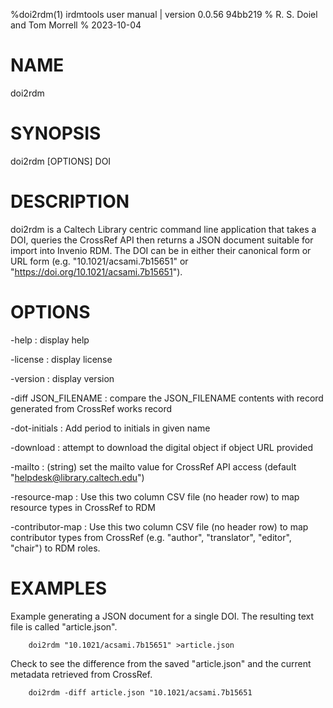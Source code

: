 %doi2rdm(1) irdmtools user manual | version 0.0.56 94bb219
% R. S. Doiel and Tom Morrell
% 2023-10-04

# NAME

doi2rdm

# SYNOPSIS

doi2rdm [OPTIONS] DOI

# DESCRIPTION

doi2rdm is a Caltech Library centric command line application
that takes a DOI, queries the CrossRef API then returns a JSON document
suitable for import into Invenio RDM. The DOI can be in either their
canonical form or URL form (e.g. "10.1021/acsami.7b15651" or
"https://doi.org/10.1021/acsami.7b15651").

# OPTIONS

-help
: display help

-license
: display license

-version
: display version

-diff JSON_FILENAME
: compare the JSON_FILENAME contents with record generated from CrossRef works record

-dot-initials
: Add period to initials in given name

-download
: attempt to download the digital object if object URL provided

-mailto
: (string) set the mailto value for CrossRef API access (default "helpdesk@library.caltech.edu")

-resource-map
: Use this two column CSV file (no header row) to map resource types in CrossRef to RDM

-contributor-map
: Use this two column CSV file (no header row) to map contributor types from CrossRef (e.g.
"author", "translator", "editor", "chair") to RDM roles.

# EXAMPLES

Example generating a JSON document for a single DOI. The resulting
text file is called "article.json".

~~~
	doi2rdm "10.1021/acsami.7b15651" >article.json
~~~

Check to see the difference from the saved "article.json" and
the current metadata retrieved from CrossRef.

~~~
	doi2rdm -diff article.json "10.1021/acsami.7b15651
~~~


